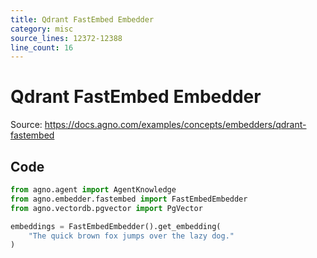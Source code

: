 ```yaml
---
title: Qdrant FastEmbed Embedder
category: misc
source_lines: 12372-12388
line_count: 16
---
```


# Qdrant FastEmbed Embedder
Source: https://docs.agno.com/examples/concepts/embedders/qdrant-fastembed



## Code

```python
from agno.agent import AgentKnowledge
from agno.embedder.fastembed import FastEmbedEmbedder
from agno.vectordb.pgvector import PgVector

embeddings = FastEmbedEmbedder().get_embedding(
    "The quick brown fox jumps over the lazy dog."
)

